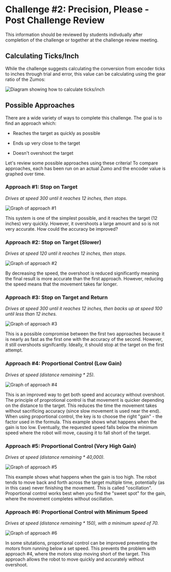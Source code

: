 # Challenge #2: Precision, Please - Post Challenge Review

This information should be reviewed by students indivdually after completion of the challenge or together at the challenge review meeting.

## Calculating Ticks/Inch

While the challenge suggests calculating the conversion from encoder ticks to inches through trial and error, this value can be calculating using the gear ratio of the Zumos:

![Diagram showing how to calculate ticks/inch](https://raw.githubusercontent.com/Mechanical-Advantage/Training2020/development/resources/02-encoder-translation.jpg)

## Possible Approaches

There are a wide variety of ways to complete this challenge. The goal is to find an approach which:

* Reaches the target as quickly as possible

* Ends up very close to the target

* Doesn't overshoot the target

Let's review some possible approaches using these criteria! To compare approaches, each has been run on an actual Zumo and the encoder value is graphed over time.

### Approach #1: Stop on Target

*Drives at speed 300 until it reaches 12 inches, then stops.*

![Graph of approach #1](https://raw.githubusercontent.com/Mechanical-Advantage/Training2020/development/resources/02-approach-1.png)

This system is one of the simplest possible, and it reaches the target (12 inches) very quickly. However, it overshoots a large amount and so is not very accurate. How could the accuracy be improved?

### Approach #2: Stop on Target (Slower)

*Drives at speed 120 until it reaches 12 inches, then stops.*

![Graph of approach #2](https://raw.githubusercontent.com/Mechanical-Advantage/Training2020/development/resources/02-approach-2.png)

By decreasing the speed, the overshoot is reduced significantly meaning the final result is more accurate than the first approach. However, reducing the speed means that the movement takes far longer.

### Approach #3: Stop on Target and Return

*Drives at speed 300 until it reaches 12 inches, then backs up at speed 100 until less than 12 inches.*

![Graph of approach #3](https://raw.githubusercontent.com/Mechanical-Advantage/Training2020/development/resources/02-approach-3.png)

This is a possible compromise between the first two approaches because it is nearly as fast as the first one with the accuracy of the second. However, it still overshoots signifcantly. Ideally, it should stop at the target on the first attempt.

### Approach #4: Proportional Control (Low Gain)

*Drives at speed (distance remaining * 25).*

![Graph of approach #4](https://raw.githubusercontent.com/Mechanical-Advantage/Training2020/development/resources/02-approach-4.png)

This is an improved way to get both speed and accuracy without overshoot. The principle of proprotional control is that movement is quicker depending on the distance to the target. This reduces the time the movement takes without sacrificing accuracy (since slow movement is used near the end). When using proportional control, the key is to choose the right "gain" - the factor used in the formula. This example shows what happens when the gain is too low. Eventually, the requested speed falls below the minimum speed where the robot will move, causing it to fall short of the target.

### Approach #5: Proportional Control (Very High Gain)

*Drives at speed (distance remaining * 40,000).*

![Graph of approach #5](https://raw.githubusercontent.com/Mechanical-Advantage/Training2020/development/resources/02-approach-5.png)

This example shows what happens when the gain is too high. The robot tends to move back and forth across the target multiple time, potentially (as in this case) never finishing the movement. This is called "oscillation". Proportional control works best when you find the "sweet spot" for the gain, where the movement completes without oscillation.

### Approach #6: Proportional Control with Minimum Speed

*Drives at speed (distance remaining * 150), with a minimum speed of 70.*

![Graph of approach #6](https://raw.githubusercontent.com/Mechanical-Advantage/Training2020/development/resources/02-approach-6.png)

In some situtations, proportional control can be improved preventing the motors from running below a set speed. This prevents the problem with approach #4, where the motors stop moving short of the target. This approach allows the robot to move quickly and accurately without overshoot.